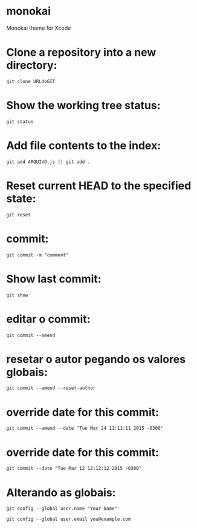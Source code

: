 # monokai
Monokai theme for Xcode

# Clone a repository into a new directory:
	git clone URLdoGIT

# Show the working tree status:
	git status

# Add file contents to the index:
	git add ARQUIVO.js || git add .

# Reset current HEAD to the specified state:
	git reset

# commit:
	git commit -m "comment"

# Show last commit:
	git show

# editar o commit:
	git commit --amend

# resetar o autor pegando os valores globais:
	git commit --amend --reset-author

# override date for this commit:
	git commit --amend --date "Tue Mar 24 11:11:11 2015 -0300"

# override date for this commit:
	git commit --date "Tue Mar 12 12:12:12 2015 -0300"



# Alterando as globais:

	git config --global user.name "Your Name"

	git config --global user.email you@example.com
